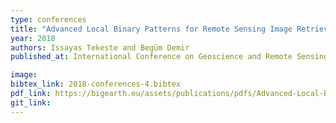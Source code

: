 ```yaml
---
type: conferences
title: "Advanced Local Binary Patterns for Remote Sensing Image Retrieval"
year: 2018
authors: Issayas Tekeste and Begüm Demir
published_at: International Conference on Geoscience and Remote Sensing Symposium, 6855-6858, 2018

image:
bibtex_link: 2018-conferences-4.bibtex
pdf_link: https://bigearth.eu/assets/publications/pdfs/Advanced-Local-Binary-Patterns-for-Remote-Sensing-Image-Retrieval.pdf
git_link:
---
```

